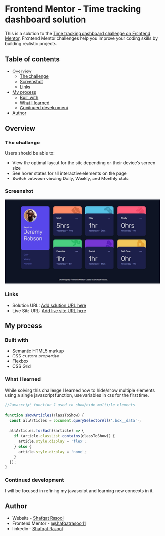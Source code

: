 # Frontend Mentor - Time tracking dashboard solution

This is a solution to the [Time tracking dashboard challenge on Frontend Mentor](https://www.frontendmentor.io/challenges/time-tracking-dashboard-UIQ7167Jw). Frontend Mentor challenges help you improve your coding skills by building realistic projects. 

## Table of contents

- [Overview](#overview)
  - [The challenge](#the-challenge)
  - [Screenshot](#screenshot)
  - [Links](#links)
- [My process](#my-process)
  - [Built with](#built-with)
  - [What I learned](#what-i-learned)
  - [Continued development](#continued-development)
- [Author](#author)


## Overview

### The challenge

Users should be able to:

- View the optimal layout for the site depending on their device's screen size
- See hover states for all interactive elements on the page
- Switch between viewing Daily, Weekly, and Monthly stats

### Screenshot

![](./images/screenshot.jpeg)

### Links

- Solution URL: [Add solution URL here](https://your-solution-url.com)
- Live Site URL: [Add live site URL here](https://your-live-site-url.com)

## My process

### Built with

- Semantic HTML5 markup
- CSS custom properties
- Flexbox
- CSS Grid

### What I learned

While solving this challenge I learned how to hide/show multiple elements using a single javascript function, use variables in css for the first time.

```js
//Javascript function I used to show/hide multiple elements

function showArticles(classToShow) {
  const allArticles = document.querySelectorAll('.box__data');

  allArticles.forEach((article) => {
    if (article.classList.contains(classToShow)) {
      article.style.display = 'flex';
    } else {
      article.style.display = 'none';
    }
  });
}
```

### Continued development

I will be focused in refining my javascript and learning new concepts in it.


## Author

- Website - [Shafqat Rasool](https://Shafqatrasool.com)
- Frontend Mentor - [@shafqatrasool11](https://www.frontendmentor.io/profile/shafqatrasool11)
- linkedin - [Shafqat Rasool](https://www.linkedin.com/in/shafqat-rasool)